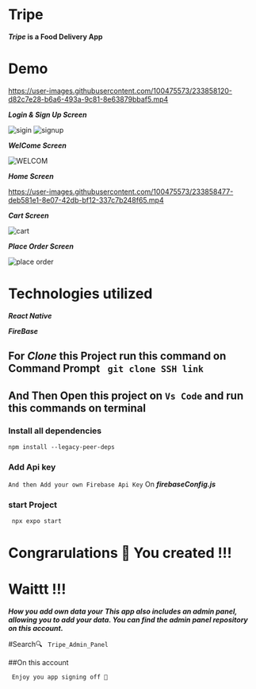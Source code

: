 # Tripe

**_Tripe_ is a Food Delivery App**

 # Demo
 
 https://user-images.githubusercontent.com/100475573/233858120-d82c7e28-b6a6-493a-9c81-8e63879bbaf5.mp4

***Login & Sign Up Screen***

![sigin](https://user-images.githubusercontent.com/100475573/233858360-e35b9ab1-4cf9-4e4b-ba1b-628ed304bd5a.jpg)
![signup](https://user-images.githubusercontent.com/100475573/233858362-ce5a08c8-f2d5-49b6-a393-fbba5956f4e8.jpg)

 ***WelCome Screen***
 
 
 ![WELCOM](https://user-images.githubusercontent.com/100475573/233858427-f8ea3d35-60b5-4911-a9ea-e29d21125b22.jpg)
 
  ***Home Screen***
  

https://user-images.githubusercontent.com/100475573/233858477-deb581e1-8e07-42db-bf12-337c7b248f65.mp4


 ***Cart Screen***
 
 
 ![cart](https://user-images.githubusercontent.com/100475573/233858541-faad45f8-ab6e-408f-9145-44bb13baab7a.jpg)
 
 ***Place Order Screen***
 
 
 ![place order](https://user-images.githubusercontent.com/100475573/233858599-3b49fe0c-8246-4b50-ba8a-64c0079f0e3b.jpg)
 
 
 # Technologies utilized
 
 ***React Native***
 
 ***FireBase***
 
 ## For ***Clone*** this Project run this command on Command Prompt ` git clone SSH link`
 
 ## And Then Open this project on `Vs Code` and run this commands on terminal
 
 ### Install all dependencies

 ` npm install --legacy-peer-deps
 `
 
 ### Add Api key
 
 ` And then Add your own Firebase Api Key ` On ***firebaseConfig.js***
 
 ### start Project

 ` npx expo start`
 
# Congrarulations 🎉 You created !!! 
 
# Waittt !!!

***How you add own data your***
***This app also includes an admin panel, allowing you to add your data. You can find the admin panel repository on this account.***


#Search🔍
`
Tripe_Admin_Panel`

##On this account

`
Enjoy you app signing off 🫡`
 


 



  
  


